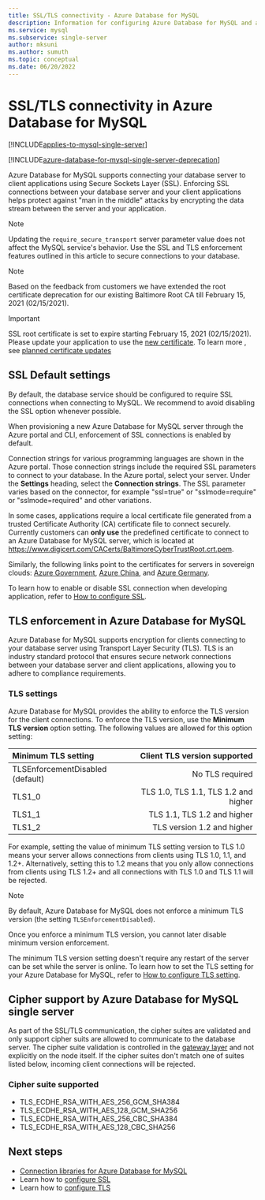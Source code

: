```yaml
---
title: SSL/TLS connectivity - Azure Database for MySQL
description: Information for configuring Azure Database for MySQL and associated applications to properly use SSL connections
ms.service: mysql
ms.subservice: single-server
author: mksuni
ms.author: sumuth
ms.topic: conceptual
ms.date: 06/20/2022
---
```


# SSL/TLS connectivity in Azure Database for MySQL

[!INCLUDE[applies-to-mysql-single-server](../includes/applies-to-mysql-single-server.md)]

[!INCLUDE[azure-database-for-mysql-single-server-deprecation](../includes/azure-database-for-mysql-single-server-deprecation.md)]

Azure Database for MySQL supports connecting your database server to client applications using Secure Sockets Layer (SSL). Enforcing SSL connections between your database server and your client applications helps protect against "man in the middle" attacks by encrypting the data stream between the server and your application.

> [!NOTE]
> Updating the `require_secure_transport` server parameter value does not affect the MySQL service's behavior. Use the SSL and TLS enforcement features outlined in this article to secure connections to your database.

>[!NOTE]
> Based on the feedback from customers we have extended the root certificate deprecation for our existing Baltimore Root CA till February 15, 2021 (02/15/2021).

> [!IMPORTANT] 
> SSL root certificate is set to expire starting February 15, 2021 (02/15/2021). Please update your application to use the [new certificate](https://cacerts.digicert.com/DigiCertGlobalRootG2.crt.pem). To learn more , see [planned certificate updates](concepts-certificate-rotation.md)

## SSL Default settings

By default, the database service should be configured to require SSL connections when connecting to MySQL.  We recommend to avoid disabling the SSL option whenever possible.

When provisioning a new Azure Database for MySQL server through the Azure portal and CLI, enforcement of SSL connections is enabled by default. 

Connection strings for various programming languages are shown in the Azure portal. Those connection strings include the required SSL parameters to connect to your database. In the Azure portal, select your server. Under the **Settings** heading, select the **Connection strings**. The SSL parameter varies based on the connector, for example "ssl=true" or "sslmode=require" or "sslmode=required" and other variations.

In some cases, applications require a local certificate file generated from a trusted Certificate Authority (CA) certificate file to connect securely. Currently customers can **only use** the predefined certificate to connect to an Azure Database for MySQL server, which is located at https://www.digicert.com/CACerts/BaltimoreCyberTrustRoot.crt.pem. 

Similarly, the following links point to the certificates for servers in sovereign clouds: [Azure Government](https://www.digicert.com/CACerts/BaltimoreCyberTrustRoot.crt.pem), [Azure China](https://dl.cacerts.digicert.com/DigiCertGlobalRootCA.crt.pem), and [Azure Germany](https://www.d-trust.net/cgi-bin/D-TRUST_Root_Class_3_CA_2_2009.crt).

To learn how to enable or disable SSL connection when developing application, refer to [How to configure SSL](how-to-configure-ssl.md).

## TLS enforcement in Azure Database for MySQL

Azure Database for MySQL supports encryption for clients connecting to your database server using Transport Layer Security (TLS). TLS is an industry standard protocol that ensures secure network connections between your database server and client applications, allowing you to adhere to compliance requirements.

### TLS settings

Azure Database for MySQL provides the ability to enforce the TLS version for the client connections. To enforce the TLS version, use the **Minimum TLS version** option setting. The following values are allowed for this option setting:

|  Minimum TLS setting             | Client TLS version supported                |
|:---------------------------------|-------------------------------------:|
| TLSEnforcementDisabled (default) | No TLS required                      |
| TLS1_0                           | TLS 1.0, TLS 1.1, TLS 1.2  and higher           |
| TLS1_1                           | TLS 1.1, TLS 1.2   and higher                   |
| TLS1_2                           | TLS version 1.2  and higher                     |


For example, setting the value of minimum TLS setting version to TLS 1.0 means your server allows connections from clients using TLS 1.0, 1.1, and 1.2+. Alternatively, setting this to 1.2 means that you only allow connections from clients using TLS 1.2+ and all connections with TLS 1.0 and TLS 1.1 will be rejected.

> [!NOTE] 
> By default, Azure Database for MySQL does not enforce a minimum TLS version (the setting `TLSEnforcementDisabled`).
>
> Once you enforce a minimum TLS version, you cannot later disable minimum version enforcement.

The minimum TLS version setting doesn't require any restart of the server can be set while the server is online. To learn how to set the TLS setting for your Azure Database for MySQL, refer to [How to configure TLS setting](how-to-tls-configurations.md).

## Cipher support by Azure Database for MySQL single server

As part of the SSL/TLS communication, the cipher suites are validated and only support cipher suits are allowed to communicate to the database server. The cipher suite validation is controlled in the [gateway layer](concepts-connectivity-architecture.md#connectivity-architecture) and not explicitly on the node itself. If the cipher suites don't match one of suites listed below, incoming client connections will be rejected.

### Cipher suite supported

*   TLS_ECDHE_RSA_WITH_AES_256_GCM_SHA384
*   TLS_ECDHE_RSA_WITH_AES_128_GCM_SHA256
*   TLS_ECDHE_RSA_WITH_AES_256_CBC_SHA384
*   TLS_ECDHE_RSA_WITH_AES_128_CBC_SHA256

## Next steps

- [Connection libraries for Azure Database for MySQL](concepts-connection-libraries.md)
- Learn how to [configure SSL](how-to-configure-ssl.md)
- Learn how to [configure TLS](how-to-tls-configurations.md)
